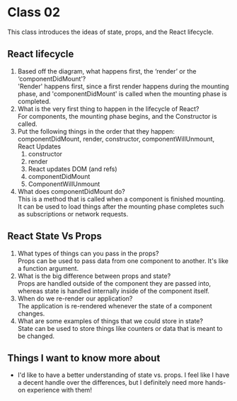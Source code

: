 # Class 02
This class introduces the ideas of state, props, and the React lifecycle.

## React lifecycle

1. Based off the diagram, what happens first, the ‘render’ or the ‘componentDidMount’?  
'Render' happens first, since a first render happens during the mounting phase, and 'componentDidMount' is called when the mounting phase is completed.
2. What is the very first thing to happen in the lifecycle of React?  
For components, the mounting phase begins, and the Constructor is called.
3. Put the following things in the order that they happen:  componentDidMount, render, constructor, componentWillUnmount, React Updates
    1. constructor
    2. render
    3. React updates DOM (and refs)
    4. componentDidMount
    5. ComponentWillUnmount
4. What does componentDidMount do?  
This is a method that is called when a component is finished mounting. It can be used to load things after the mounting phase completes such as subscriptions or network requests.  

## React State Vs Props
1. What types of things can you pass in the props?  
Props can be used to pass data from one component to another. It's like a function argument.
2. What is the big difference between props and state?  
Props are handled outside of the component they are passed into, whereas state is handled internally inside of the component itself.
3. When do we re-render our application?  
The application is re-rendered whenever the state of a component changes.
4. What are some examples of things that we could store in state?  
State can be used to store things like counters or data that is meant to be changed.

## Things I want to know more about
- I'd like to have a better understanding of state vs. props. I feel like I have a decent handle over the differences, but I definitely need more hands-on experience with them!